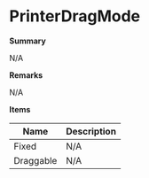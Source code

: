 # PrinterDragMode

**Summary**

N/A

**Remarks**

N/A

**Items**

|Name|Description|
|---|---|
|Fixed|N/A|
|Draggable|N/A|

